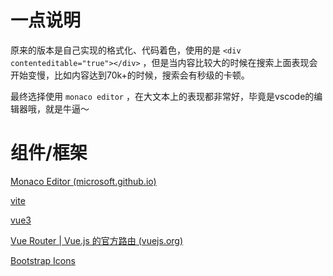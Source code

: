 # 一点说明

原来的版本是自己实现的格式化、代码着色，使用的是 `<div contenteditable="true"></div>` ，但是当内容比较大的时候在搜索上面表现会开始变慢，比如内容达到70k+的时候，搜索会有秒级的卡顿。

最终选择使用 `monaco editor` ，在大文本上的表现都非常好，毕竟是vscode的编辑器哦，就是牛逼～

# 组件/框架

[Monaco Editor (microsoft.github.io)](https://microsoft.github.io/monaco-editor/)

[vite](https://cn.vitejs.dev/)

[vue3](https://cn.vuejs.org/)

[Vue Router | Vue.js 的官方路由 (vuejs.org)](https://router.vuejs.org/zh/)

[Bootstrap Icons](https://icons.getbootstrap.com/)
